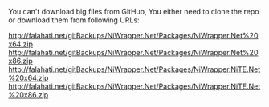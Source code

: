 You can't download big files from GitHub, You either need to clone the repo or download them from following URLs:

http://falahati.net/gitBackups/NiWrapper.Net/Packages/NiWrapper.Net%20x64.zip
http://falahati.net/gitBackups/NiWrapper.Net/Packages/NiWrapper.Net%20x86.zip
http://falahati.net/gitBackups/NiWrapper.Net/Packages/NiWrapper.NiTE.Net%20x64.zip
http://falahati.net/gitBackups/NiWrapper.Net/Packages/NiWrapper.NiTE.Net%20x86.zip